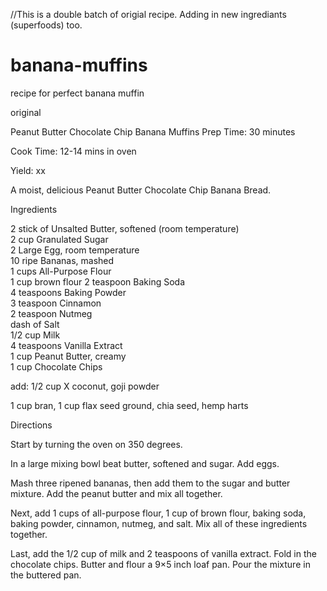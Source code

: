 //This is a double batch of origial recipe. Adding in new ingrediants (superfoods) too. 



# banana-muffins
recipe for perfect banana muffin

original

Peanut Butter Chocolate Chip Banana Muffins
Prep Time: 30 minutes

Cook Time: 12-14 mins in oven

Yield: xx

A moist, delicious Peanut Butter Chocolate Chip Banana Bread.

Ingredients<br>

2 stick of Unsalted Butter, softened (room temperature)<br>
2 cup Granulated Sugar<br>
2 Large Egg, room temperature<br>
10 ripe Bananas, mashed<br>
1 cups All-Purpose Flour<br>
1 cup brown flour
2 teaspoon Baking Soda<br>
4 teaspoons Baking Powder<br>
3 teaspoon Cinnamon<br>
2 teaspoon Nutmeg<br>
dash of Salt<br>
1/2 cup Milk<br>
4 teaspoons Vanilla Extract<br>
1 cup Peanut Butter, creamy<br>
1 cup Chocolate Chips<br>

add: 1/2 cup X coconut, goji powder

1 cup bran, 1 cup flax seed ground, chia seed, hemp harts

Directions

Start by turning the oven on 350 degrees. 

In a large mixing bowl beat butter, softened and sugar. Add eggs. 

Mash three ripened bananas, then add them to the sugar and butter mixture. Add the peanut butter and mix all together.

Next, add 1 cups of all-purpose flour, 1 cup of brown flour, baking soda, baking powder, cinnamon, nutmeg, and salt. Mix all of these ingredients together.

Last, add the 1/2 cup of milk and 2 teaspoons of vanilla extract. Fold in the chocolate chips.
Butter and flour a 9×5 inch loaf pan. Pour the mixture in the buttered pan.

